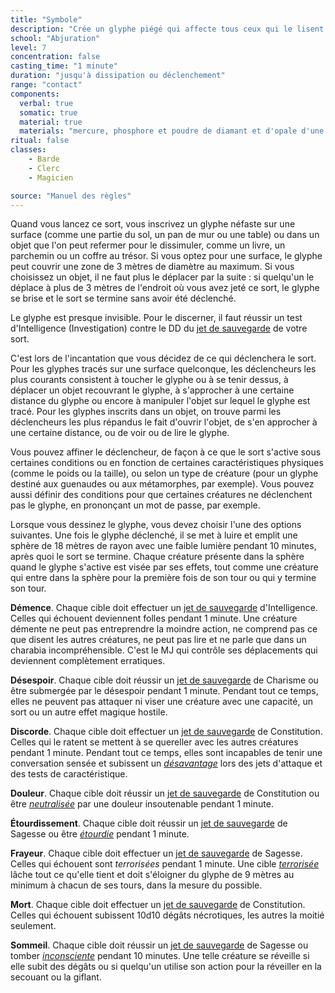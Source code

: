 ```yaml
---
title: "Symbole"
description: "Crée un glyphe piégé qui affecte tous ceux qui le lisent."
school: "Abjuration"
level: 7
concentration: false
casting_time: "1 minute"
duration: "jusqu'à dissipation ou déclenchement"
range: "contact"
components:
  verbal: true
  somatic: true
  material: true
  materials: "mercure, phosphore et poudre de diamant et d'opale d'une valeur totale d'au moins 1000 po, que le sort consume"
ritual: false
classes:
    - Barde
    - Clerc
    - Magicien

source: "Manuel des règles"
---
```

Quand vous lancez ce sort, vous inscrivez un glyphe néfaste sur une surface (comme une partie du sol, un pan de mur ou une table) ou dans un objet que l'on peut refermer pour le dissimuler, comme un livre, un parchemin ou un coffre au trésor. Si vous optez pour une surface, le glyphe peut couvrir une zone de 3 mètres de diamètre au maximum. Si vous choisissez un objet, il ne faut plus le déplacer par la suite : si quelqu'un le déplace à plus de 3 mètres de l'endroit où vous avez jeté ce sort, le glyphe se brise et le sort se termine sans avoir été déclenché.

Le glyphe est presque invisible. Pour le discerner, il faut réussir un test d'Intelligence (Investigation) contre le DD du [jet de sauvegarde](/utiliser-les-caracteristiques/#jets-de-sauvegarde) de votre sort.

C'est lors de l'incantation que vous décidez de ce qui déclenchera le sort. Pour les glyphes tracés sur une surface quelconque, les déclencheurs les plus courants consistent à toucher le glyphe ou à se tenir dessus, à déplacer un objet recouvrant le glyphe, à s'approcher à une certaine distance du glyphe ou encore à manipuler l'objet sur lequel le glyphe est tracé. Pour les glyphes inscrits dans un objet, on trouve parmi les déclencheurs les plus répandus le fait d'ouvrir l'objet, de s'en approcher à une certaine distance, ou de voir ou de lire le glyphe.

Vous pouvez affiner le déclencheur, de façon à ce que le sort s'active sous certaines conditions ou en fonction de certaines caractéristiques physiques (comme le poids ou la taille), ou selon un type de créature (pour un glyphe destiné aux guenaudes ou aux métamorphes, par exemple). Vous pouvez aussi définir des conditions pour que certaines créatures ne déclenchent pas le glyphe, en prononçant un mot de passe, par exemple.

Lorsque vous dessinez le glyphe, vous devez choisir l'une des options suivantes. Une fois le glyphe déclenché, il se met à luire et emplit une sphère de 18 mètres de rayon avec une faible lumière pendant 10 minutes, après quoi le sort se termine. Chaque créature présente dans la sphère quand le glyphe s'active est visée par ses effets, tout comme une créature qui entre dans la sphère pour la première fois de son tour ou qui y termine son tour.

**Démence**. Chaque cible doit effectuer un [jet de sauvegarde](/utiliser-les-caracteristiques/#jets-de-sauvegarde) d'Intelligence. Celles qui échouent deviennent folles pendant 1 minute. Une créature démente ne peut pas entreprendre la moindre action, ne comprend pas ce que disent les autres créatures, ne peut pas lire et ne parle que dans un charabia incompréhensible. C'est le MJ qui contrôle ses déplacements qui deviennent complètement erratiques.

**Désespoir**. Chaque cible doit réussir un [jet de sauvegarde](/utiliser-les-caracteristiques/#jets-de-sauvegarde) de Charisme ou être submergée par le désespoir pendant 1 minute. Pendant tout ce temps, elles ne peuvent pas attaquer ni viser une créature avec une capacité, un sort ou un autre effet magique hostile.

**Discorde**. Chaque cible doit effectuer un [jet de sauvegarde](/utiliser-les-caracteristiques/#jets-de-sauvegarde) de Constitution. Celles qui le ratent se mettent à se quereller avec les autres créatures pendant 1 minute. Pendant tout ce temps, elles sont incapables de tenir une conversation sensée et subissent un [_désavantage_](/utiliser-les-caracteristiques/#avantage-et-desavantage) lors des jets d'attaque et des tests de caractéristique.

**Douleur**. Chaque cible doit réussir un [jet de sauvegarde](/utiliser-les-caracteristiques/#jets-de-sauvegarde) de Constitution ou être [_neutralisée_](/gerer-la-sante-du-personnage/#neutralise) par une douleur insoutenable pendant 1 minute.

**Étourdissement**. Chaque cible doit réussir un [jet de sauvegarde](/utiliser-les-caracteristiques/#jets-de-sauvegarde) de Sagesse ou être [_étourdie_](/gerer-la-sante-du-personnage/#etourdi) pendant 1 minute.

**Frayeur**. Chaque cible doit effectuer un [jet de sauvegarde](/utiliser-les-caracteristiques/#jets-de-sauvegarde) de Sagesse. Celles qui échouent sont _terrorisées_ pendant 1 minute. Une cible [_terrorisée_](/gerer-la-sante-du-personnage/#terrorise) lâche tout ce qu'elle tient et doit s'éloigner du glyphe de 9 mètres au minimum à chacun de ses tours, dans la mesure du possible.

**Mort**. Chaque cible doit effectuer un [jet de sauvegarde](/utiliser-les-caracteristiques/#jets-de-sauvegarde) de Constitution. Celles qui échouent subissent 10d10 dégâts nécrotiques, les autres la moitié seulement.

**Sommeil**. Chaque cible doit réussir un [jet de sauvegarde](/utiliser-les-caracteristiques/#jets-de-sauvegarde) de Sagesse ou tomber [_inconsciente_](/gerer-la-sante-du-personnage/#inconscient) pendant 10 minutes. Une telle créature se réveille si elle subit des dégâts ou si quelqu'un utilise son action pour la réveiller en la secouant ou la giflant.
